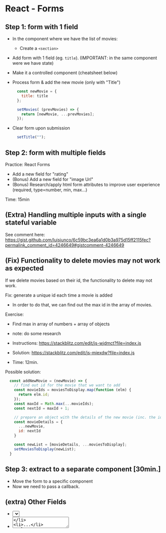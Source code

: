 

# React - Forms

<!-- 


Status: draft



*** IMPORTANT ***
*** IMPORTANT ***
-
- Start creating the FORM IN THE SAME COMPONENT WHERE WE HAVE STATE.
-
*** IMPORTANT ***
*** IMPORTANT ***



Steps:
- 1. Create the Form in the same component where we store the list of movies (ie. w/o creating a specific component for the form)

- 2. Creating a specific component for the form (when the user submits, we will need to update state on the parent component -- this is what students find difficult)


Notes:

- Forms can take much longer than it seems (!!).
- Students find it very challenging/confusing (all the part when we need to change state in the parent component etc)

-->


## Step 1: form with 1 field

- In the component where we have the list of movies:
  - Create a `<section>`

- Add form with 1 field (eg. `title`).
  (IMPORTANT: in the same component were we have state)

- Make it a controlled component (cheatsheet below)

- Process form & add the new movie (only with "Title")


  ```js
    const newMovie = {
      title: title 
    };

    setMovies( (prevMovies) => {
      return [newMovie, ...prevMovies];
    });
  ```


- Clear form upon submission

  ```js
    setTitle("");
  ```




## Step 2: form with multiple fields

Practice: React Forms

- Add a new field for "rating"
- (Bonus) Add a new field for "image Url"
- (Bonus) Research/apply html form attributes to improve user experience (required, type=number, min, max...)

Time: 15min




## (Extra) Handling multiple inputs with a single stateful variable

<!--
- Just mention that it is possible 
- Don't implement it (takes a lot of time)
-->

See comment here: https://gist.github.com/luisjunco/6c59bc3ea6a1d0b3a975d15ff2115fec?permalink_comment_id=4246649#gistcomment-4246649




## (Fix) Functionality to delete movies may not work as expected

<!--
How to reproduce:
- Create 2 new movies
- Delete one of them
-->

If we delete movies based on their id, the functionality to delete may not work.


Fix: generate a unique id each time a movie is added
- In order to do that, we can find out the max id in the array of movies.

<!-- 

@update: 

generate a unique id (will make our life easier when we implement routing)

-->


Exercise: 
- Find max in array of numbers + array of objects
- note: do some research
- Instructions: https://stackblitz.com/edit/js-wjdmct?file=index.js
- Solution: https://stackblitz.com/edit/js-miexdw?file=index.js

- Time: 12min.



Possible solution:

```js
  const addNewMovie = (newMovie) => {
    // find out id for the movie that we want to add
    const movieIds = moviesToDisplay.map(function (elm) {
      return elm.id;
    });
    const maxId = Math.max(...movieIds);
    const nextId = maxId + 1;

    // prepare an object with the details of the new movie (inc. the id)
    const movieDetails = {
      ...newMovie,
      id: nextId
    }

    const newList = [movieDetails, ...moviesToDisplay];
    setMoviesToDisplay(newList);
  }
```






## Step 3: extract to a separate component [30min.]

<!-- 

@LT: 

- takes a bit longer than it seems, but helps refresh patterns we've seen today (ex. passing callback) 

- alternative: implement it over a break (10min) & explain the final code.


- update: needed for lab ? if not, can also be done tomorrow.

-->

- Move the form to a specific component <AddMovie />
- Now we need to pass a callback.



## (extra) Other Fields
- <select>
- <textarea>
- ...

> Google / React docs / Students portal




## (Extra) SearchBox:




<!--
@todo: record video
- how to implement search box (ex. directly in app.js)
- extract to specific component (ex. "SearchBox" component)

- or, share link to youtube.

-->



Functionality for searchbox (asked in today's lab)
- option1: show how to do 
- option2: provide an example with code so that they can see it (ex. in popcorn time)
- option 3: pass video
  - Implement search filter (web dev simplified, 14min.): https://www.youtube.com/watch?v=E1cklb4aeXA&t=335s


<!-- IMPORTANT: keep searchbar in App.js  -->
<!-- IMPORTANT: keep searchbar in App.js  -->
<!-- IMPORTANT: keep searchbar in App.js  -->



Example commit 1 (searchbar in App.js): 
- https://github.com/RemoteRaccoons-Ironhack-Nov-22/raccoons-popcorn-time/commit/e2c1abc8e4ef0217537e30ca07e8a87357e8f49f


Example commit 2 (extract search box to a specific component "SearchBox"): 
- https://github.com/RemoteRaccoons-Ironhack-Nov-22/raccoons-popcorn-time/commit/5f8559833f5d79b08dde32243cb9daafd378f395
- From all possible patterns (without useEffect), keeping a stateful variable "searchQuery" in App.js would be the easiest (otherwise you need to keep a second stateful variable in App.js + update it everytime you add/delete a movie).




## React Forms Cheatsheet:

Gist: https://gist.github.com/luisjunco/6c59bc3ea6a1d0b3a975d15ff2115fec

